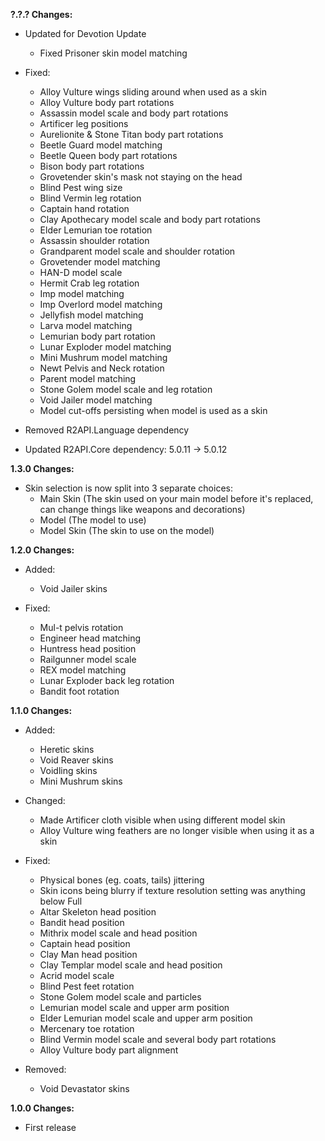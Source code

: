 **?.?.? Changes:**

* Updated for Devotion Update
  * Fixed Prisoner skin model matching

* Fixed:
  * Alloy Vulture wings sliding around when used as a skin
  * Alloy Vulture body part rotations
  * Assassin model scale and body part rotations
  * Artificer leg positions
  * Aurelionite & Stone Titan body part rotations
  * Beetle Guard model matching
  * Beetle Queen body part rotations
  * Bison body part rotations
  * Grovetender skin's mask not staying on the head
  * Blind Pest wing size
  * Blind Vermin leg rotation
  * Captain hand rotation
  * Clay Apothecary model scale and body part rotations
  * Elder Lemurian toe rotation
  * Assassin shoulder rotation
  * Grandparent model scale and shoulder rotation
  * Grovetender model matching
  * HAN-D model scale
  * Hermit Crab leg rotation
  * Imp model matching
  * Imp Overlord model matching
  * Jellyfish model matching
  * Larva model matching
  * Lemurian body part rotation
  * Lunar Exploder model matching
  * Mini Mushrum model matching
  * Newt Pelvis and Neck rotation
  * Parent model matching
  * Stone Golem model scale and leg rotation
  * Void Jailer model matching
  * Model cut-offs persisting when model is used as a skin

* Removed R2API.Language dependency
* Updated R2API.Core dependency: 5.0.11 -> 5.0.12

**1.3.0 Changes:**

* Skin selection is now split into 3 separate choices:
  * Main Skin (The skin used on your main model before it's replaced, can change things like weapons and decorations)
  * Model (The model to use)
  * Model Skin (The skin to use on the model)

**1.2.0 Changes:**

* Added:
  * Void Jailer skins

* Fixed:
  * Mul-t pelvis rotation
  * Engineer head matching
  * Huntress head position
  * Railgunner model scale
  * REX model matching
  * Lunar Exploder back leg rotation
  * Bandit foot rotation

**1.1.0 Changes:**

* Added:
  * Heretic skins
  * Void Reaver skins
  * Voidling skins
  * Mini Mushrum skins

* Changed:
  * Made Artificer cloth visible when using different model skin
  * Alloy Vulture wing feathers are no longer visible when using it as a skin

* Fixed:
  * Physical bones (eg. coats, tails) jittering
  * Skin icons being blurry if texture resolution setting was anything below Full
  * Altar Skeleton head position
  * Bandit head position
  * Mithrix model scale and head position
  * Captain head position
  * Clay Man head position
  * Clay Templar model scale and head position
  * Acrid model scale
  * Blind Pest feet rotation
  * Stone Golem model scale and particles
  * Lemurian model scale and upper arm position
  * Elder Lemurian model scale and upper arm position
  * Mercenary toe rotation
  * Blind Vermin model scale and several body part rotations
  * Alloy Vulture body part alignment

* Removed:
  * Void Devastator skins

**1.0.0 Changes:**

* First release